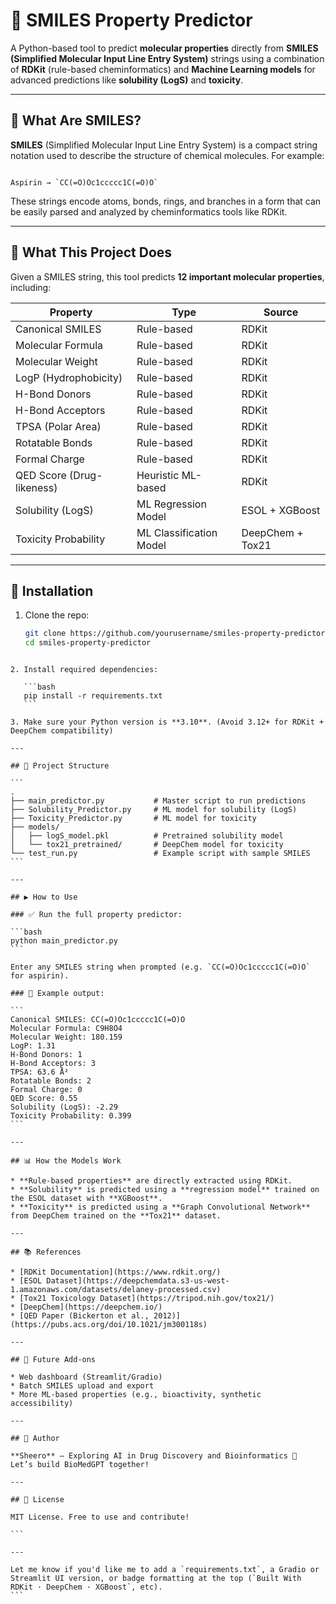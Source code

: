 
# 🧬 SMILES Property Predictor

A Python-based tool to predict **molecular properties** directly from **SMILES (Simplified Molecular Input Line Entry System)** strings using a combination of **RDKit** (rule-based cheminformatics) and **Machine Learning models** for advanced predictions like **solubility (LogS)** and **toxicity**.

---

## 🧪 What Are SMILES?

**SMILES** (Simplified Molecular Input Line Entry System) is a compact string notation used to describe the structure of chemical molecules. For example:
```

Aspirin → `CC(=O)Oc1ccccc1C(=O)O`

````

These strings encode atoms, bonds, rings, and branches in a form that can be easily parsed and analyzed by cheminformatics tools like RDKit.

---

## 🧠 What This Project Does

Given a SMILES string, this tool predicts **12 important molecular properties**, including:

| Property               | Type                   | Source   |
|------------------------|------------------------|----------|
| Canonical SMILES       | Rule-based             | RDKit    |
| Molecular Formula      | Rule-based             | RDKit    |
| Molecular Weight       | Rule-based             | RDKit    |
| LogP (Hydrophobicity)  | Rule-based             | RDKit    |
| H-Bond Donors          | Rule-based             | RDKit    |
| H-Bond Acceptors       | Rule-based             | RDKit    |
| TPSA (Polar Area)      | Rule-based             | RDKit    |
| Rotatable Bonds        | Rule-based             | RDKit    |
| Formal Charge          | Rule-based             | RDKit    |
| QED Score (Drug-likeness) | Heuristic ML-based  | RDKit    |
| Solubility (LogS)      | ML Regression Model    | ESOL + XGBoost |
| Toxicity Probability   | ML Classification Model| DeepChem + Tox21 |

---

## 🔧 Installation

1. Clone the repo:
   ```bash
   git clone https://github.com/yourusername/smiles-property-predictor.git
   cd smiles-property-predictor
````

2. Install required dependencies:

   ```bash
   pip install -r requirements.txt
   ```

3. Make sure your Python version is **3.10**. (Avoid 3.12+ for RDKit + DeepChem compatibility)

---

## 📂 Project Structure

```
.
├── main_predictor.py           # Master script to run predictions
├── Solubility_Predictor.py     # ML model for solubility (LogS)
├── Toxicity_Predictor.py       # ML model for toxicity
├── models/
│   ├── logS_model.pkl          # Pretrained solubility model
│   └── tox21_pretrained/       # DeepChem model for toxicity
└── test_run.py                 # Example script with sample SMILES
```

---

## ▶️ How to Use

### ✅ Run the full property predictor:

```bash
python main_predictor.py
```

Enter any SMILES string when prompted (e.g. `CC(=O)Oc1ccccc1C(=O)O` for aspirin).

### 📄 Example output:

```
Canonical SMILES: CC(=O)Oc1ccccc1C(=O)O
Molecular Formula: C9H8O4
Molecular Weight: 180.159
LogP: 1.31
H-Bond Donors: 1
H-Bond Acceptors: 3
TPSA: 63.6 Å²
Rotatable Bonds: 2
Formal Charge: 0
QED Score: 0.55
Solubility (LogS): -2.29
Toxicity Probability: 0.399
```

---

## 📊 How the Models Work

* **Rule-based properties** are directly extracted using RDKit.
* **Solubility** is predicted using a **regression model** trained on the ESOL dataset with **XGBoost**.
* **Toxicity** is predicted using a **Graph Convolutional Network** from DeepChem trained on the **Tox21** dataset.

---

## 📚 References

* [RDKit Documentation](https://www.rdkit.org/)
* [ESOL Dataset](https://deepchemdata.s3-us-west-1.amazonaws.com/datasets/delaney-processed.csv)
* [Tox21 Toxicology Dataset](https://tripod.nih.gov/tox21/)
* [DeepChem](https://deepchem.io/)
* [QED Paper (Bickerton et al., 2012)](https://pubs.acs.org/doi/10.1021/jm300118s)

---

## 🙌 Future Add-ons

* Web dashboard (Streamlit/Gradio)
* Batch SMILES upload and export
* More ML-based properties (e.g., bioactivity, synthetic accessibility)

---

## 🧠 Author

**Sheero** — Exploring AI in Drug Discovery and Bioinformatics 🚀
Let’s build BioMedGPT together!

---

## 📜 License

MIT License. Free to use and contribute!

```

---

Let me know if you'd like me to add a `requirements.txt`, a Gradio or Streamlit UI version, or badge formatting at the top (`Built With RDKit · DeepChem · XGBoost`, etc).
```
